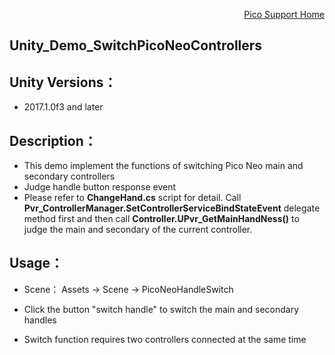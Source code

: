 <p align="right"><a href="https://github.com/PicoSupport/PicoSupport" target="_blank">Pico Support Home</a></p>

## Unity_Demo_SwitchPicoNeoControllers

## Unity Versions：
- 2017.1.0f3 and later

## Description：

-  This demo implement the functions of switching Pico Neo main and secondary controllers
-  Judge handle button response event
-  Please refer to **ChangeHand.cs** script for detail. Call **Pvr_ControllerManager.SetControllerServiceBindStateEvent** delegate method first and then call **Controller.UPvr_GetMainHandNess()** to judge the main and secondary of the current controller.

## Usage：
- Scene： Assets -> Scene -> PicoNeoHandleSwitch

- Click the button "switch handle" to switch the main and secondary handles
- Switch function requires two controllers connected at the same time

